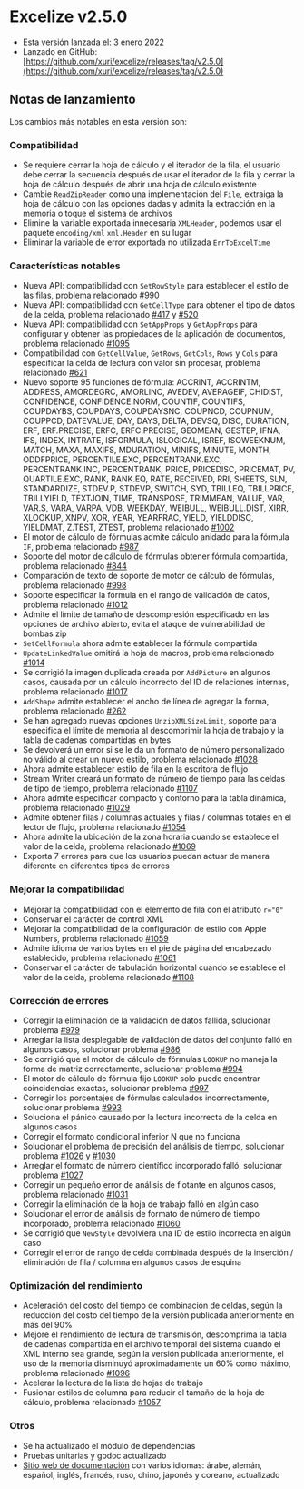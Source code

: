 # Excelize v2.5.0

* Esta versión lanzada el: 3 enero 2022
* Lanzado en GitHub: [https://github.com/xuri/excelize/releases/tag/v2.5.0](https://github.com/xuri/excelize/releases/tag/v2.5.0)

## Notas de lanzamiento

Los cambios más notables en esta versión son:

### Compatibilidad

* Se requiere cerrar la hoja de cálculo y el iterador de la fila, el usuario debe cerrar la secuencia después de usar el iterador de la fila y cerrar la hoja de cálculo después de abrir una hoja de cálculo existente
* Cambie `ReadZipReader` como una implementación del `File`, extraiga la hoja de cálculo con las opciones dadas y admita la extracción en la memoria o toque el sistema de archivos
* Elimine la variable exportada innecesaria `XMLHeader`, podemos usar el paquete `encoding/xml` `xml.Header` en su lugar
* Eliminar la variable de error exportada no utilizada `ErrToExcelTime`

### Características notables

* Nueva API: compatibilidad con `SetRowStyle` para establecer el estilo de las filas, problema relacionado [#990](https://github.com/xuri/excelize/issues/990)
* Nueva API: compatibilidad con `GetCellType` para obtener el tipo de datos de la celda, problema relacionado [#417](https://github.com/xuri/excelize/issues/417) y [#520](https://github.com/xuri/excelize/issues/520)
* Nueva API: compatibilidad con `SetAppProps` y `GetAppProps` para configurar y obtener las propiedades de la aplicación de documentos, problema relacionado [#1095](https://github.com/xuri/excelize/issues/1095)
* Compatibilidad con `GetCellValue`, `GetRows`, `GetCols`, `Rows` y `Cols` para especificar la celda de lectura con valor sin procesar, problema relacionado [#621](https://github.com/xuri/excelize/issues/621)
* Nuevo soporte 95 funciones de fórmula: ACCRINT, ACCRINTM, ADDRESS, AMORDEGRC, AMORLINC, AVEDEV, AVERAGEIF, CHIDIST, CONFIDENCE, CONFIDENCE.NORM, COUNTIF, COUNTIFS, COUPDAYBS, COUPDAYS, COUPDAYSNC, COUPNCD, COUPNUM, COUPPCD, DATEVALUE, DAY, DAYS, DELTA, DEVSQ, DISC, DURATION, ERF, ERF.PRECISE, ERFC, ERFC.PRECISE, GEOMEAN, GESTEP, IFNA, IFS, INDEX, INTRATE, ISFORMULA, ISLOGICAL, ISREF, ISOWEEKNUM, MATCH, MAXA, MAXIFS, MDURATION, MINIFS, MINUTE, MONTH, ODDFPRICE, PERCENTILE.EXC, PERCENTRANK.EXC, PERCENTRANK.INC, PERCENTRANK, PRICE, PRICEDISC, PRICEMAT, PV, QUARTILE.EXC, RANK, RANK.EQ, RATE, RECEIVED, RRI, SHEETS, SLN, STANDARDIZE, STDEV.P, STDEVP, SWITCH, SYD, TBILLEQ, TBILLPRICE, TBILLYIELD, TEXTJOIN, TIME, TRANSPOSE, TRIMMEAN, VALUE, VAR, VAR.S, VARA, VARPA, VDB, WEEKDAY, WEIBULL, WEIBULL.DIST, XIRR, XLOOKUP, XNPV, XOR, YEAR, YEARFRAC, YIELD, YIELDDISC, YIELDMAT, Z.TEST, ZTEST, problema relacionado [#1002](https://github.com/xuri/excelize/issues/1002)
* El motor de cálculo de fórmulas admite cálculo anidado para la fórmula `IF`, problema relacionado [#987](https://github.com/xuri/excelize/issues/987)
* Soporte del motor de cálculo de fórmulas obtener fórmula compartida, problema relacionado [#844](https://github.com/xuri/excelize/issues/844)
* Comparación de texto de soporte de motor de cálculo de fórmulas, problema relacionado [#998](https://github.com/xuri/excelize/issues/998)
* Soporte especificar la fórmula en el rango de validación de datos, problema relacionado [#1012](https://github.com/xuri/excelize/issues/1012)
* Admite el límite de tamaño de descompresión especificado en las opciones de archivo abierto, evita el ataque de vulnerabilidad de bombas zip
* `SetCellFormula` ahora admite establecer la fórmula compartida
* `UpdateLinkedValue` omitirá la hoja de macros, problema relacionado [#1014](https://github.com/xuri/excelize/issues/1014)
* Se corrigió la imagen duplicada creada por `AddPicture` en algunos casos, causada por un cálculo incorrecto del ID de relaciones internas, problema relacionado [#1017](https://github.com/xuri/excelize/issues/1017)
* `AddShape` admite establecer el ancho de línea de agregar la forma, problema relacionado [#262](https://github.com/xuri/excelize/issues/262)
* Se han agregado nuevas opciones `UnzipXMLSizeLimit`, soporte para especifica el límite de memoria al descomprimir la hoja de trabajo y la tabla de cadenas compartidas en bytes
* Se devolverá un error si se le da un formato de número personalizado no válido al crear un nuevo estilo, problema relacionado [#1028](https://github.com/xuri/excelize/issues/1028)
* Ahora admite establecer estilo de fila en la escritora de flujo
* Stream Writer creará un formato de número de tiempo para las celdas de tipo de tiempo, problema relacionado [#1107](https://github.com/xuri/excelize/issues/1107)
* Ahora admite especificar compacto y contorno para la tabla dinámica, problema relacionado [#1029](https://github.com/xuri/excelize/issues/1029)
* Admite obtener filas / columnas actuales y filas / columnas totales en el lector de flujo, problema relacionado [#1054](https://github.com/xuri/excelize/issues/1054)
* Ahora admite la ubicación de la zona horaria cuando se establece el valor de la celda, problema relacionado [#1069](https://github.com/xuri/excelize/issues/1069)
* Exporta 7 errores para que los usuarios puedan actuar de manera diferente en diferentes tipos de errores

### Mejorar la compatibilidad

* Mejorar la compatibilidad con el elemento de fila con el atributo `r="0"`
* Conservar el carácter de control XML
* Mejorar la compatibilidad de la configuración de estilo con Apple Numbers, problema relacionado [#1059](https://github.com/xuri/excelize/issues/1059)
* Admite idioma de varios bytes en el pie de página del encabezado establecido, problema relacionado [#1061](https://github.com/xuri/excelize/issues/1061)
* Conservar el carácter de tabulación horizontal cuando se establece el valor de la celda, problema relacionado [#1108](https://github.com/xuri/excelize/issues/1108)

### Corrección de errores

* Corregir la eliminación de la validación de datos fallida, solucionar problema [#979](https://github.com/xuri/excelize/issues/979)
* Arreglar la lista desplegable de validación de datos del conjunto falló en algunos casos, solucionar problema [#986](https://github.com/xuri/excelize/issues/986)
* Se corrigió que el motor de cálculo de fórmulas `LOOKUP` no maneja la forma de matriz correctamente, solucionar problema [#994](https://github.com/xuri/excelize/issues/994)
* El motor de cálculo de fórmula fijo `LOOKUP` solo puede encontrar coincidencias exactas, solucionar problema [#997](https://github.com/xuri/excelize/issues/997)
* Corregir los porcentajes de fórmulas calculados incorrectamente, solucionar problema [#993](https://github.com/xuri/excelize/issues/993)
* Soluciona el pánico causado por la lectura incorrecta de la celda en algunos casos
* Corregir el formato condicional inferior N que no funciona
* Solucionar el problema de precisión del análisis de tiempo, solucionar problema [#1026](https://github.com/xuri/excelize/issues/1026) y [#1030](https://github.com/xuri/excelize/issues/1030)
* Arreglar el formato de número científico incorporado falló, solucionar problema [#1027](https://github.com/xuri/excelize/issues/1027)
* Corregir un pequeño error de análisis de flotante en algunos casos, problema relacionado [#1031](https://github.com/xuri/excelize/issues/1031)
* Corregir la eliminación de la hoja de trabajo falló en algún caso
* Solucionar el error de análisis de formato de número de tiempo incorporado, problema relacionado [#1060](https://github.com/xuri/excelize/issues/1060)
* Se corrigió que `NewStyle` devolviera una ID de estilo incorrecta en algún caso
* Corregir el error de rango de celda combinada después de la inserción / eliminación de fila / columna en algunos casos de esquina

### Optimización del rendimiento

* Aceleración del costo del tiempo de combinación de celdas, según la reducción del costo del tiempo de la versión publicada anteriormente en más del 90%
* Mejore el rendimiento de lectura de transmisión, descomprima la tabla de cadenas compartida en el archivo temporal del sistema cuando el XML interno sea grande, según la versión publicada anteriormente, el uso de la memoria disminuyó aproximadamente un 60% como máximo, problema relacionado [#1096](https://github.com/xuri/excelize/issues/1096)
* Acelerar la lectura de la lista de hojas de trabajo
* Fusionar estilos de columna para reducir el tamaño de la hoja de cálculo, problema relacionado [#1057](https://github.com/xuri/excelize/issues/1057)

### Otros

* Se ha actualizado el módulo de dependencias
* Pruebas unitarias y godoc actualizado
* [Sitio web de documentación](https://xuri.me/excelize) con varios idiomas: árabe, alemán, español, inglés, francés, ruso, chino, japonés y coreano, actualizado
